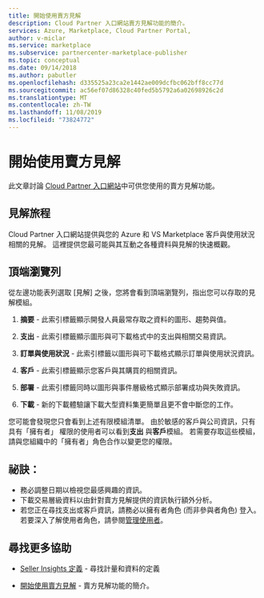 ```yaml
---
title: 開始使用賣方見解
description: Cloud Partner 入口網站賣方見解功能的簡介。
services: Azure, Marketplace, Cloud Partner Portal,
author: v-miclar
ms.service: marketplace
ms.subservice: partnercenter-marketplace-publisher
ms.topic: conceptual
ms.date: 09/14/2018
ms.author: pabutler
ms.openlocfilehash: d335525a23ca2e1442ae009dcfbc062bff8cc77d
ms.sourcegitcommit: ac56ef07d86328c40fed5b5792a6a02698926c2d
ms.translationtype: MT
ms.contentlocale: zh-TW
ms.lasthandoff: 11/08/2019
ms.locfileid: "73824772"
---
```

<a name="getting-started-with-seller-insights"></a>開始使用賣方見解
====================================

此文章討論 [Cloud Partner 入口網站](https://cloudpartner.azure.com/#insights)中可供您使用的賣方見解功能。


<a name="insights-tour"></a>見解旅程
-------------

Cloud Partner 入口網站提供與您的 Azure 和 VS Marketplace 客戶與使用狀況相關的見解。 這裡提供您最可能與其互動之各種資料與見解的快速概觀。

<a name="top-navigation-bar"></a>頂端瀏覽列
------------------

從左邊功能表列選取 [見解] 之後，您將會看到頂端瀏覽列，指出您可以存取的見解模組。

1.  **摘要** - 此索引標籤顯示開發人員最常存取之資料的圖形、趨勢與值。

2.  **支出** - 此索引標籤顯示圖形與可下載格式中的支出與相關交易資訊。

3.  **訂單與使用狀況** - 此索引標籤以圖形與可下載格式顯示訂單與使用狀況資訊。

4.  **客戶** - 此索引標籤顯示您客戶與其購買的相關資訊。

5.  **部署** - 此索引標籤同時以圖形與事件層級格式顯示部署成功與失敗資訊。

6.  **下載** - 新的下載體驗讓下載大型資料集更簡單且更不會中斷您的工作。

您可能會發現您只會看到上述有限模組清單。
由於敏感的客戶與公司資訊，只有具有「擁有者」 權限的使用者可以看到**支出** 與**客戶**模組。 若需要存取這些模組，請與您組織中的「擁有者」角色合作以變更您的權限。


<a name="tips"></a>祕訣：
-----

-   務必調整日期以檢視您最感興趣的資訊。
-   下載交易層級資料以由針對賣方見解提供的資訊執行額外分析。
-   若您正在尋找支出或客戶資訊，請務必以擁有者角色 (而非參與者角色) 登入。 若要深入了解使用者角色，請參閱[管理使用者](./cloud-partner-portal-manage-users.md)。


<a name="finding-more-help"></a>尋找更多協助
-----------------

- [Seller Insights 定義](./si-insights-definitions-v4.md) - 尋找計量和資料的定義

- [開始使用賣方見解](./si-getting-started.md) - 賣方見解功能的簡介。

